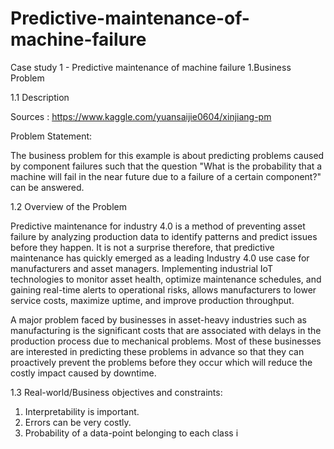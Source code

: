 # Predictive-maintenance-of-machine-failure

Case study 1 - Predictive maintenance of machine failure
1.Business Problem

1.1 Description

Sources : https://www.kaggle.com/yuansaijie0604/xinjiang-pm

Problem Statement:

The business problem for this example is about predicting problems caused by component failures such that the question "What is
the probability that a machine will fail in the near future due to a failure of a certain component?" can be answered.

1.2 Overview of the Problem

Predictive maintenance for industry 4.0 is a method of preventing asset failure by analyzing production data to identify patterns and
predict issues before they happen. It is not a surprise therefore, that predictive maintenance has quickly emerged as a leading
Industry 4.0 use case for manufacturers and asset managers. Implementing industrial IoT technologies to monitor asset health,
optimize maintenance schedules, and gaining real-time alerts to operational risks, allows manufacturers to lower service costs,
maximize uptime, and improve production throughput.

A major problem faced by businesses in asset-heavy industries such as manufacturing is the significant costs that are associated
with delays in the production process due to mechanical problems. Most of these businesses are interested in predicting these
problems in advance so that they can proactively prevent the problems before they occur which will reduce the costly impact caused
by downtime.

1.3 Real-world/Business objectives and constraints:

1. Interpretability is important.
2. Errors can be very costly.
3. Probability of a data-point belonging to each class i
